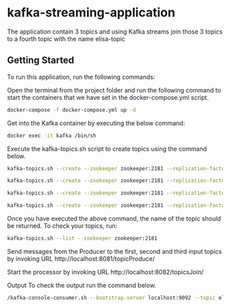 # kafka-streaming-application
The application contain 3 topics and using Kafka streams join those 3 topics to a fourth topic with the name elisa-topic

## Getting Started
To run this application, run the following commands:

Open the terminal from the project folder and run the following command to start the containers that we have set in the docker-compose.yml script.
```bash
docker-compose -f docker-compose.yml up -d
```

Get into the Kafka container by executing the below command:
```bash
docker exec -it kafka /bin/sh
```

Execute the kafka-topics.sh script to create topics using the command below.

```bash
kafka-topics.sh --create --zookeeper zookeeper:2181 --replication-factor 1 --partitions 1 --topic first-topic
```
```bash
kafka-topics.sh --create --zookeeper zookeeper:2181 --replication-factor 1 --partitions 1 --topic second-topic
```
```bash
kafka-topics.sh --create --zookeeper zookeeper:2181 --replication-factor 1 --partitions 1 --topic third-topic
```
```bash
kafka-topics.sh --create --zookeeper zookeeper:2181 --replication-factor 1 --partitions 1 --topic elisa-topic
```
Once you have executed the above command, the name of the topic should be returned. To check your topics, run:
```bash
kafka-topics.sh --list --zookeeper zookeeper:2181
```

Send messages from the Producer to the first, second and third input topics by invoking URL http://localhost:8081/topicProduce/

Start the processor by invoking URL http://localhost:8082/topicsJoin/

Output 
To check the output run the command below.
```bash
/kafka-console-consumer.sh --bootstrap-server localhost:9092 --topic elisa-topic --property print.key=true --property print.timestamp=true
```


